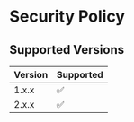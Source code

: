 # Security Policy

## Supported Versions

| Version | Supported          |
| ------- | ------------------ |
| 1.x.x   | :white_check_mark: |
| 2.x.x   | :white_check_mark: |
